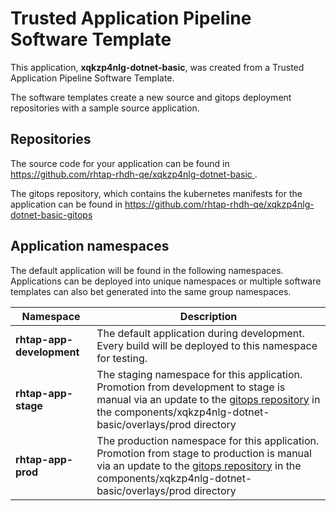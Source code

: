 # Trusted Application Pipeline Software Template

This application, **xqkzp4nlg-dotnet-basic**, was created from a Trusted Application Pipeline Software Template.

The software templates create a new source and gitops deployment repositories with a sample source application. 

## Repositories

The source code for your application can be found in [https://github.com/rhtap-rhdh-qe/xqkzp4nlg-dotnet-basic ](https://github.com/rhtap-rhdh-qe/xqkzp4nlg-dotnet-basic ).
 
The gitops repository, which contains the kubernetes manifests for the application can be found in 
[https://github.com/rhtap-rhdh-qe/xqkzp4nlg-dotnet-basic-gitops ](https://github.com/rhtap-rhdh-qe/xqkzp4nlg-dotnet-basic-gitops ) 

## Application namespaces 

The default application will be found in the following namespaces. Applications can be deployed into unique namespaces or multiple software templates can also bet generated into the same group namespaces.  

|  Namespace   |  Description   |  
| -------- | -------- |   
| **rhtap-app-development** | The default application during development. Every build will be deployed to this namespace for testing. | 
| **rhtap-app-stage** | The staging namespace for this application. Promotion from development to stage is manual via an update to the [gitops repository](https://github.com/rhtap-rhdh-qe/xqkzp4nlg-dotnet-basic-gitops ) in the components/xqkzp4nlg-dotnet-basic/overlays/prod directory |  
| **rhtap-app-prod** | The production namespace for this application. Promotion from stage to production is manual via an update to the [gitops repository](https://github.com/rhtap-rhdh-qe/xqkzp4nlg-dotnet-basic-gitops ) in the components/xqkzp4nlg-dotnet-basic/overlays/prod directory | 